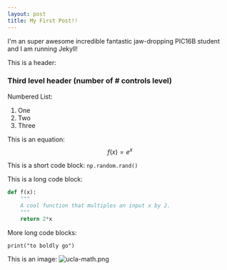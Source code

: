 ```yaml
---
layout: post
title: My First Post!! 
---
```

I'm an super awesome incredible fantastic jaw-dropping PIC16B student and I am running Jekyll! 

This is a header:
### Third level header (number of # controls level)

Numbered List:
1. One
2. Two
3. Three

This is an equation:
$$f(x) = e^x$$

This is a short code block:
`np.random.rand()`

This is a long code block:
```python
def f(x):
    """
    A cool function that multiples an input x by 2. 
    """
    return 2*x
```

More long code blocks:
```
print("to boldly go")
```

This is an image:
![ucla-math.png](/PIC16B/images/ucla-math.png)
